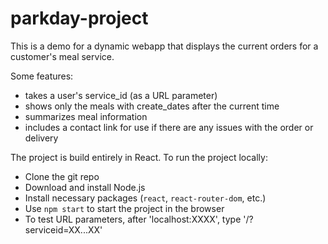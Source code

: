 # parkday-project

This is a demo for a dynamic webapp that displays the current orders for a customer's meal service. 

Some features:
- takes a user's service_id (as a URL parameter)
- shows only the meals with create_dates after the current time
- summarizes meal information
- includes a contact link for use if there are any issues with the order or delivery

The project is build entirely in React. To run the project locally:

- Clone the git repo
- Download and install Node.js
- Install necessary packages (`react`, `react-router-dom`, etc.)
- Use `npm start` to start the project in the browser
- To test URL parameters, after 'localhost:XXXX', type '/?serviceid=XX...XX'
